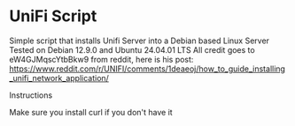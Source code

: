 # UniFi Script
Simple script that installs Unifi Server into a Debian based Linux Server
Tested on Debian 12.9.0 and Ubuntu 24.04.01 LTS
All credit goes to eW4GJMqscYtbBkw9 from reddit, here is his post: https://www.reddit.com/r/UNIFI/comments/1deaeoj/how_to_guide_installing_unifi_network_application/

Instructions

Make sure you install curl if you don't have it 
